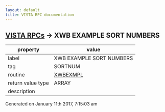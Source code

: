 ```yaml
---
layout: default
title: VISTA RPC documentation
---
```




## [VISTA RPCs](TableOfContent.md) &#8594; XWB EXAMPLE SORT NUMBERS 

 property | value 
--- | --- 
 label | XWB EXAMPLE SORT NUMBERS
 tag | SORTNUM
 routine | [XWBEXMPL](http://code.osehra.org/dox/Routine_XWBEXMPL_source.html)
 return value type | ARRAY
 description | 




 Generated on January 11th 2017, 7:15:03 am